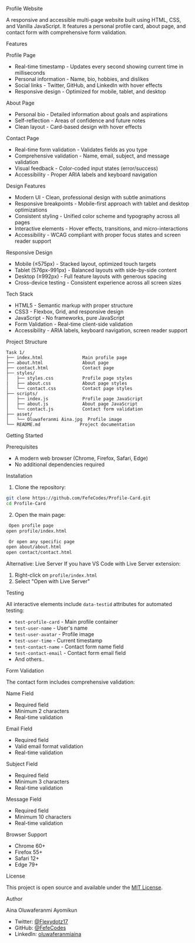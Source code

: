 Profile Website

A responsive and accessible multi-page website built using HTML, CSS, and Vanilla JavaScript. It features a personal profile card, about page, and contact form with comprehensive form validation.

Features

Profile Page
- Real-time timestamp - Updates every second showing current time in milliseconds
- Personal information - Name, bio, hobbies, and dislikes
- Social links - Twitter, GitHub, and LinkedIn with hover effects
- Responsive design - Optimized for mobile, tablet, and desktop

About Page
- Personal bio - Detailed information about goals and aspirations
- Self-reflection - Areas of confidence and future notes
- Clean layout - Card-based design with hover effects

Contact Page
- Real-time form validation - Validates fields as you type
- Comprehensive validation - Name, email, subject, and message validation
- Visual feedback - Color-coded input states (error/success)
- Accessibility - Proper ARIA labels and keyboard navigation

Design Features

- Modern UI - Clean, professional design with subtle animations
- Responsive breakpoints - Mobile-first approach with tablet and desktop optimizations
- Consistent styling - Unified color scheme and typography across all pages
- Interactive elements - Hover effects, transitions, and micro-interactions
- Accessibility - WCAG compliant with proper focus states and screen reader support

Responsive Design

- Mobile (≤575px) - Stacked layout, optimized touch targets
- Tablet (576px-991px) - Balanced layouts with side-by-side content
- Desktop (≥992px) - Full feature layouts with generous spacing
- Cross-device testing - Consistent experience across all screen sizes

Tech Stack

- HTML5 - Semantic markup with proper structure
- CSS3 - Flexbox, Grid, and responsive design
- JavaScript - No frameworks, pure JavaScript
- Form Validation - Real-time client-side validation
- Accessibility - ARIA labels, keyboard navigation, screen reader support

Project Structure

```
Task 1/
├── index.html               Main profile page
├── about.html               About page
├── contact.html             Contact page
├── styles/
│   ├── styles.css           Profile page styles
|   ├── about.css            About page styles
│   └── contact.css          Contact page styles
├── scripts/
│   ├── index.js             Profile page JavaScript
│   ├── about.js             About page JavaScript
│   └── contact.js           Contact form validation
├── asset/
│   └── Oluwaferanmi Aina.jpg  Profile image
└── README.md               Project documentation
```

Getting Started

Prerequisites
- A modern web browser (Chrome, Firefox, Safari, Edge)
- No additional dependencies required

Installation
1. Clone the repository:
```bash
git clone https://github.com/FefeCodes/Profile-Card.git
cd Profile-Card
```

2. Open the main page:
```bash
 Open profile page
open profile/index.html

 Or open any specific page
open about/about.html
open contact/contact.html
```

Alternative: Live Server
If you have VS Code with Live Server extension:
1. Right-click on `profile/index.html`
2. Select "Open with Live Server"

Testing

All interactive elements include `data-testid` attributes for automated testing:
- `test-profile-card` - Main profile container
- `test-user-name` - User's name
- `test-user-avatar` - Profile image
- `test-user-time` - Current timestamp
- `test-contact-name` - Contact form name field
- `test-contact-email` - Contact form email field
- And others..

Form Validation

The contact form includes comprehensive validation:

Name Field
- Required field
- Minimum 2 characters
- Real-time validation

Email Field
- Required field
- Valid email format validation
- Real-time validation

Subject Field
- Required field
- Minimum 3 characters
- Real-time validation

Message Field
- Required field
- Minimum 10 characters
- Real-time validation

Browser Support

- Chrome 60+
- Firefox 55+
- Safari 12+
- Edge 79+

License

This project is open source and available under the [MIT License](LICENSE).

Author

Aina Oluwaferanmi Ayomikun
- Twitter: [@Flexydotz17](https://x.com/Flexydotz17)
- GitHub: [@FefeCodes](https://github.com/FefeCodes)
- LinkedIn: [oluwaferanmiaina](https://www.linkedin.com/in/oluwaferanmiaina/)

